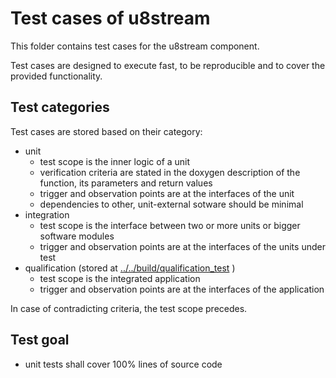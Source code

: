 
# Test cases of u8stream

This folder contains test cases for the u8stream component.

Test cases are designed to execute fast, to be reproducible and to cover the provided functionality.

## Test categories

Test cases are stored based on their category:

- unit
  - test scope is the inner logic of a unit
  - verification criteria are stated in the doxygen description of the function,
    its parameters and return values
  - trigger and observation points are at the interfaces of the unit
  - dependencies to other, unit-external sotware should be minimal
- integration
  - test scope is the interface between two or more units or bigger software modules
  - trigger and observation points are at the interfaces of the units under test
- qualification (stored at [../../build/qualification_test](../../build/qualification_test) )
  - test scope is the integrated application
  - trigger and observation points are at the interfaces of the application

In case of contradicting criteria, the test scope precedes.

## Test goal

- unit tests shall cover 100% lines of source code
